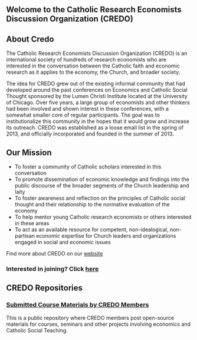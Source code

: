 ## Welcome to the Catholic Research Economists Discussion Organization (CREDO)

## About Credo 

The Catholic Research Economists Discussion Organization (CREDO) is an international society of hundreds of research economists who are interested in the conversation between the Catholic faith and economic research as it applies to the economy, the Church, and broader society.

The idea for CREDO grew out of the existing informal community that had developed around the past conferences on Economics and Catholic Social Thought  sponsored by the Lumen Christi Institute located at the University of Chicago.  Over five years, a large group of economists and other thinkers had been involved and shown interest in these conferences, with a somewhat smaller core of regular participants.  The goal was to institutionalize this community in the hopes that it would grow and increase its outreach.  CREDO was established as a loose email list in the spring of 2013, and officially incorporated and founded in the summer of 2013.

## Our Mission
- To foster a community of Catholic scholars interested in this conversation
- To promote dissemination of economic knowledge and findings into the public discourse of the broader segments of the Church leadership and laity
- To foster awareness and reflection on the principles of Catholic social thought and their relationship to the normative evaluation of the economy
- To help mentor young Catholic research economists or others interested in these areas
- To act as an available resource for competent, non-idealogical, non-partisan economic expertise for Church leaders and organizations engaged in social and economic issues

Find more about CREDO on our [website](https://credo-economists.org/) 

### Interested in joining? Click [here](https://credo-economists.org/join/)


## CREDO Repositories

### [Submitted Course Materials by CREDO Members](https://github.com/CREDOecon/Submitted-Course-Materials-by-CREDO-members)
This is a public repository where CREDO members post open-source materials for courses, seminars and other projects involving economics and Catholic Social Teaching. 
